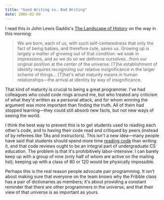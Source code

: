 ```yaml
---
title: "Good Writing vs. Bad Writing"
date: 2005-02-09
---
```

<p>I read this in John Lewis Gaddis's <a href="http://www.amazon.com/exec/obidos/ASIN/0195171578">The Landscape of History</a> on the way in this morning:</p>

<blockquote>We are born, each of us, with such self-centeredness that only the fact of being babies, and therefore cute, saves us.  Growing up is largely a matter of growing out of that condition: we soak in impressions, and as we do so we dethrone ourselves…from our original position at the center of the universe.    [T]he establishment of identity requires recognizing our relative insignificance in the larger scheme of things…  [T]hat's what maturity means in human relationships—the arrival at identity by way of insignificance.</blockquote>

<p>That kind of maturity is crucial to being a great programmer.  I've had colleagues who could code rings around me, but who treated any criticism of what they'd written as a personal attack, and for whom winning the argument was more important than finding the truth.  All of them had stopped learning—they could still absorb new facts, but not new ways of seeing the world.</p>

<p>I think the best way to prevent this is to get students used to reading each other's code, and to having their code read and critiqued by peers (instead of by referees like TAs and instructors).  This isn't a new idea—many people have said that students should spend more time <a href="http://www.amazon.com/exec/obidos/ASIN/0201799405">reading code</a> than writing it, and that code reviews ought to be an integral part of undergraduate CS education.  The problem is that it's prohibitively labor-intensive. I can barely keep up with a group of nine (only half of whom are active on the mailing list); keeping up with a class of 80 or 120 would be physically impossible.</p>

<p>Perhaps this is the real reason people advocate pair programming.  It isn't about making sure that everyone on the team knows why the Fribble class has a pair of dictionaries as members; it's about providing a constant reminder that there are other programmers in the universe, and that their view of that universe is as important as yours.</p>

